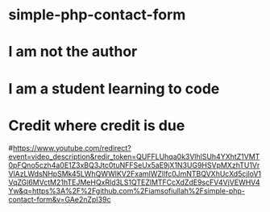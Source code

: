 # simple-php-contact-form
# I am not the author
# I am a student learning to code
# Credit where credit is due
#https://www.youtube.com/redirect?event=video_description&redir_token=QUFFLUhqa0k3VlhlSUh4YXhtZ1VMT0pFQno5czh4a0E1Z3xBQ3Jtc0tuNFFSeUx5aE9jX1N3UG9HSVpMXzhTU1VrVlAzLWdsNHpSMk45LWhQWWlKV2FxamlWZllfc0JmNTBQVXhUcXd5cjloV1VqZGl6MVctM21hTEJMeHQxRld3LS1QTEZlMTFCcXdZdE9scFV4VjVEWHV4Yw&q=https%3A%2F%2Fgithub.com%2Fiamsofiullah%2Fsimple-php-contact-form&v=GAe2nZpI39c
